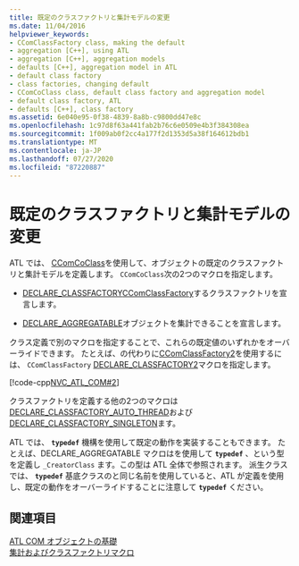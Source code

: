 ```yaml
---
title: 既定のクラスファクトリと集計モデルの変更
ms.date: 11/04/2016
helpviewer_keywords:
- CComClassFactory class, making the default
- aggregation [C++], using ATL
- aggregation [C++], aggregation models
- defaults [C++], aggregation model in ATL
- default class factory
- class factories, changing default
- CComCoClass class, default class factory and aggregation model
- default class factory, ATL
- defaults [C++], class factory
ms.assetid: 6e040e95-0f38-4839-8a8b-c9800dd47e8c
ms.openlocfilehash: 1c97d8f63a441fab2b76c6e0509e4b3f384308ea
ms.sourcegitcommit: 1f009ab0f2cc4a177f2d1353d5a38f164612bdb1
ms.translationtype: MT
ms.contentlocale: ja-JP
ms.lasthandoff: 07/27/2020
ms.locfileid: "87220887"
---
```

# <a name="changing-the-default-class-factory-and-aggregation-model"></a>既定のクラスファクトリと集計モデルの変更

ATL では、 [CComCoClass](../atl/reference/ccomcoclass-class.md)を使用して、オブジェクトの既定のクラスファクトリと集計モデルを定義します。 `CComCoClass`次の2つのマクロを指定します。

- [DECLARE_CLASSFACTORY](reference/aggregation-and-class-factory-macros.md#declare_classfactory)[CComClassFactory](../atl/reference/ccomclassfactory-class.md)するクラスファクトリを宣言します。

- [DECLARE_AGGREGATABLE](reference/aggregation-and-class-factory-macros.md#declare_aggregatable)オブジェクトを集計できることを宣言します。

クラス定義で別のマクロを指定することで、これらの既定値のいずれかをオーバーライドできます。 たとえば、の代わりに[CComClassFactory2](../atl/reference/ccomclassfactory2-class.md)を使用するには、 `CComClassFactory` [DECLARE_CLASSFACTORY2](reference/aggregation-and-class-factory-macros.md#declare_classfactory2)マクロを指定します。

[!code-cpp[NVC_ATL_COM#2](../atl/codesnippet/cpp/changing-the-default-class-factory-and-aggregation-model_1.h)]

クラスファクトリを定義する他の2つのマクロは[DECLARE_CLASSFACTORY_AUTO_THREAD](reference/aggregation-and-class-factory-macros.md#declare_classfactory_auto_thread)および[DECLARE_CLASSFACTORY_SINGLETON](reference/aggregation-and-class-factory-macros.md#declare_classfactory_singleton)ます。

ATL では、 **`typedef`** 機構を使用して既定の動作を実装することもできます。 たとえば、DECLARE_AGGREGATABLE マクロはを使用して **`typedef`** 、という型を定義し `_CreatorClass` ます。この型は ATL 全体で参照されます。 派生クラスでは、 **`typedef`** 基底クラスのと同じ名前を使用していると、ATL が定義を使用し、既定の動作をオーバーライドすることに注意して **`typedef`** ください。

## <a name="see-also"></a>関連項目

[ATL COM オブジェクトの基礎](../atl/fundamentals-of-atl-com-objects.md)<br/>
[集計およびクラスファクトリマクロ](../atl/reference/aggregation-and-class-factory-macros.md)
